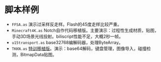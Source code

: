 脚本样例
========

- `FFSA.as` 演示过采样反走样。Flash的45度走样比较严重。
- `Minecraft4K.as` Notch自作代码移植版。主要演示：过程性生成材质，贴图，手动3D场景光线投射。biliscript性能不足，大概2秒一帧。
- `u15transport.as` base32768编解码器，处理ByteArray。
- `TKKN.as` [特训移植版](http://www.bilibili.tv/video/av376363/)。演示：base64解码，键盘管理，图像导入，碰撞检测，BitmapData贴图。
